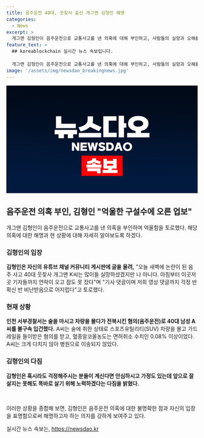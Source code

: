 ```yaml
---
title: 음주운전 40대, 웃찾사 출신 개그맨 김형인 해명
categories:
  - News
excerpt: >
  개그맨 김형인이 음주운전으로 교통사고를 낸 의혹에 대해 부인하고, 사람들의 실망과 오해를 언급하며 억울함을 호소했다. 또한, 앞으로는 노력하여 더 나은 모습을 보일 것을 약속하며, 이에 대한 업보로서 공지할 것을 약속했다. 이에 대해 경찰서는 음주운전으로 남성 A씨를 입건했으며, A씨의 혈중알코올농도는 면허취소 수치인 0.08% 이상이었다고 밝혔다. A씨는 크게 다치지 않았고, 2004년에 웃찾사에서 활동하며 알려졌다.
feature_text: >
  ## koreablockchain 실시간 뉴스 속보입니다.

  개그맨 김형인이 음주운전으로 교통사고를 낸 의혹에 대해 부인하고, 사람들의 실망과 오해를 언급하며 억울함을 호소했다. 또한, 앞으로는 노력하여 더 나은 모습을 보일 것을 약속하며, 이에 대한 업보로서 공지할 것을 약속했다. 이에 대해 경찰서는 음주운전으로 남성 A씨를 입건했으며, A씨의 혈중알코올농도는 면허취소 수치인 0.08% 이상이었다고 밝혔다. A씨는 크게 다치지 않았고, 2004년에 웃찾사에서 활동하며 알려졌다.
image: '/assets/img/newsdao_breakingnews.jpg'
---
```


<p><img src="/assets/img/newsdao_breakingnews.jpg" alt="koreablockchain 속보" /></p>

<h2 data-ke-size="size26">음주운전 의혹 부인, 김형인 "억울한 구설수에 오른 업보"</h2>

<p data-ke-size="size16">개그맨 김형인이 음주운전으로 교통사고를 낸 의혹을 부인하며 억울함을 토로했다. 해당 의혹에 대한 해명과 현 상황에 대해 자세히 알아보도록 하겠다.</p>

<h3><b>김형인의 입장</b></h3>

<p data-ke-size="size16"><b>김형인은 자신의 유튜브 채널 커뮤니티 게시판에 글을 올려,</b> "오늘 새벽에 논란이 된 음주 사고 40대 웃찾사 개그맨 K씨는 많이들 실망하셨겠지만 나 아니다. 아침부터 이곳저곳 기자들까지 연락이 오고 잠도 못 잤다"며 "기사 댓글이며 저희 영상 댓글까지 걱정 반 확신 반 비난받음으로 어지럽다"고 토로했다.</p>

<h3><b>현재 상황</b></h3>

<p data-ke-size="size16"><b>인천 서부경찰서는 술을 마시고 차량을 몰다가 전복시킨 혐의(음주운전)로 40대 남성 A씨를 불구속 입건했다.</b> A씨는 술에 취한 상태로 스포츠유틸리티(SUV) 차량을 몰고 가드레일을 들이받은 혐의를 받고, 혈중알코올농도는 면허취소 수치인 0.08% 이상이었다. A씨는 크게 다치지 않아 병원으로 이송되지 않았다.</p>

<h3><b>김형인의 다짐</b></h3>

<p data-ke-size="size16"><b>김형인은 혹시라도 걱정해주시는 분들이 계신다면 안심하시고 가정도 있는데 앞으로 잘 살지는 못해도 똑바로 살기 위해 노력하겠다는 다짐을 밝혔다.</b></p>

<p data-ke-size="size16">&nbsp;</p>

<p data-ke-size="size16">이러한 상황을 종합해 보면, 김형인은 음주운전 의혹에 대한 불명확한 점과 자신의 입장을 표명함으로써 해명하고자 하는 의지를 강하게 보여주고 있다.</p>
실시간 뉴스 속보는, <a href="https://newsdao.kr" rel="dofollow">https://newsdao.kr</a>


